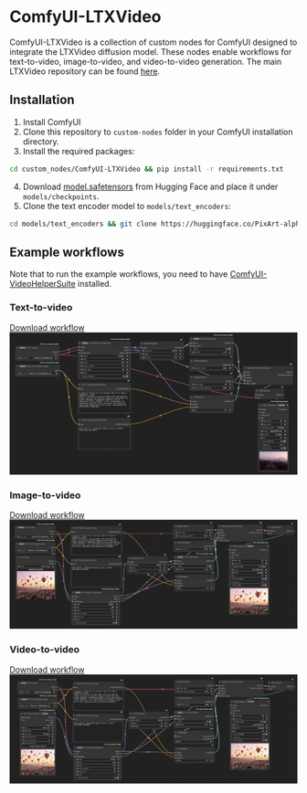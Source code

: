 # ComfyUI-LTXVideo
ComfyUI-LTXVideo is a collection of custom nodes for ComfyUI designed to integrate the LTXVideo diffusion model. These nodes enable workflows for text-to-video, image-to-video, and video-to-video generation. The main LTXVideo repository can be found [here](https://github.com/Lightricks/LTX-Video).

## Installation

1. Install ComfyUI
2. Clone this repository to `custom-nodes` folder in your ComfyUI installation directory.
3. Install the required packages:
```bash
cd custom_nodes/ComfyUI-LTXVideo && pip install -r requirements.txt
```
4. Download [model.safetensors](https://huggingface.co/Lightricks/LTX-Video/blob/main/model.safetensors) from Hugging Face and place it under `models/checkpoints`.
5. Clone the text encoder model to `models/text_encoders`:
```bash
cd models/text_encoders && git clone https://huggingface.co/PixArt-alpha/PixArt-XL-2-1024-MS
```

## Example workflows

Note that to run the example workflows, you need to have [ComfyUI-VideoHelperSuite](https://github.com/kosinkadink/ComfyUI-VideoHelperSuite) installed.

### Text-to-video

[Download workflow](assets/ltxvideo-t2v.json)
![workflow](assets/ltxvideo-t2v.png)

### Image-to-video

[Download workflow](assets/ltxvideo-i2v.json)
![workflow](assets/ltxvideo-i2v.png)

### Video-to-video

[Download workflow](assets/ltxvideo-v2v.json)
![workflow](assets/ltxvideo-v2v.png)
